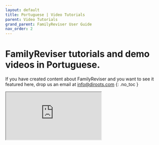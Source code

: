 ```yaml
---
layout: default
title: Portuguese | Video Tutorials
parent: Video Tutorials
grand_parent: FamilyReviser User Guide
nav_order: 2
---
```


# FamilyReviser tutorials and demo videos in Portuguese.
If you have created content about FamilyReviser and you want to see it featured here, drop us an email at info@diroots.com
{: .no_toc }

 <div class="di-iframe-container">
  <iframe
  title="FamilyReviser | Como gerenciar e salvar famílias no Revit | Family Reviser - DiRoots"
  class="di-responsive-iframe" 
  src="https://www.youtube.com/embed/raUiiwKoY4E">
  </iframe>
</div> 